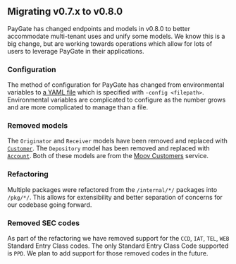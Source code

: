 ## Migrating v0.7.x to v0.8.0

PayGate has changed endpoints and models in v0.8.0 to better accommodate multi-tenant uses and unify some models. We know this is a big change, but are working towards operations which allow for lots of users to leverage PayGate in their applications.

### Configuration

The method of configuration for PayGate has changed from environmental variables to [a YAML file](../config.md) which is specified with `-config <filepath>`. Environmental variables are complicated to configure as the number grows and are more complicated to manage than a file.

### Removed models

The `Originator` and `Receiver` models have been removed and replaced with [`Customer`](https://github.com/moov-io/customers/tree/master/docs#customer). The `Depository` model has been removed and replaced with [`Account`](https://github.com/moov-io/customers/tree/master/docs#account). Both of these models are from the [Moov Customers](https://github.com/moov-io/customers) service.

### Refactoring

Multiple packages were refactored from the `/internal/*/` packages into `/pkg/*/`. This allows for extensibility and better separation of concerns for our codebase going forward.

### Removed SEC codes

As part of the refactoring we have removed support for the `CCD`, `IAT`, `TEL`, `WEB` Standard Entry Class codes. The only Standard Entry Class Code supported is `PPD`. We plan to add support for those removed codes in the future.
